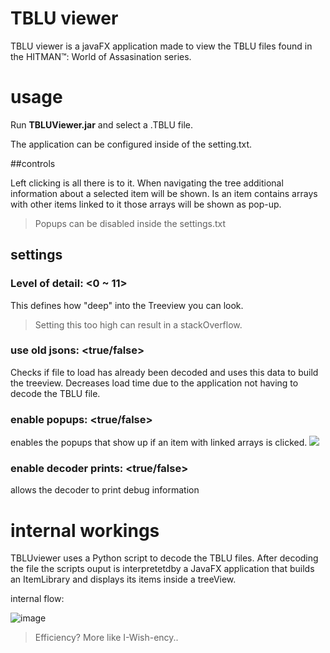 # TBLU viewer

TBLU viewer is a javaFX application made to view the TBLU files found in the HITMAN™: World of Assasination series.



# usage

Run **TBLUViewer.jar** and select a .TBLU file.

The application can be configured inside of the setting.txt.

##controls

Left clicking is all there is to it. When navigating the tree additional information about a selected item will be shown.
Is an item contains arrays with other items linked to it those arrays will be shown as pop-up. 
> Popups can be disabled inside the settings.txt

## settings

### Level of detail: <0 ~ 11>
This defines how "deep" into the Treeview you can look. 
> Setting this too high can result in a stackOverflow.

### use old jsons: <true/false>
Checks if file to load has already been decoded and uses this data to build the treeview.
Decreases load time due to the application not having to decode the TBLU file.

### enable popups: <true/false>
enables the popups that show up if an item with linked arrays is clicked.
![](https://i.imgur.com/R5ZoR9d.gif)

### enable decoder prints: <true/false>
allows the decoder to print debug information


# internal workings

TBLUviewer uses a Python script to decode the TBLU files. After decoding the file the scripts ouput is interpretetdby a JavaFX application that builds an ItemLibrary and displays its items inside a treeView.


internal flow:

![image](https://user-images.githubusercontent.com/70489995/109419230-bf050a80-79cc-11eb-9f65-a9327b04ed6a.png)



> Efficiency?
> More like I-Wish-ency..

